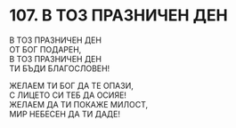 # 107. В ТОЗ ПРАЗНИЧЕН ДЕН  
  
В ТОЗ ПРАЗНИЧЕН ДЕН  
ОТ БОГ ПОДАРЕН,  
В ТОЗ ПРАЗНИЧЕН ДЕН  
ТИ БЪДИ БЛАГОСЛОВЕН!  
  
ЖЕЛАЕМ ТИ БОГ ДА ТЕ ОПАЗИ,  
С ЛИЦЕТО СИ ТЕБ ДА ОСИЯЕ!  
ЖЕЛАЕМ ДА ТИ ПОКАЖЕ МИЛОСТ,  
МИР НЕБЕСЕН ДА ТИ ДАДЕ!  
  

<DownloadsButton pdf="/pdf/107-v-toz-praznichen-den.pdf" />

<DownloadChordsButton pdf="/chords/107-v-toz-praznichen-den_akord.pdf"/>
